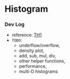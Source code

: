 # Histogram

### Dev Log

- reference: [TH1](https://root.cern.ch/doc/master/classTH1.html)
- `TODO`:
  - underflow/overflow,
  - density plot,
  - add, sub, mul, div,
  - other helper functions,
  - performance,
  - multi-D histograms
